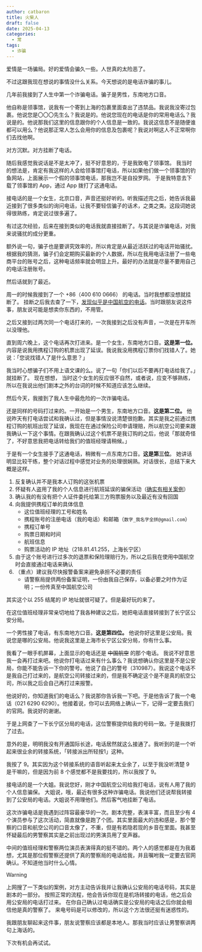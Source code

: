 ```yaml
---
author: catbaron
title: 火柴人
draft: false
date: 2025-04-13
categories:
  - 常
tags:
  - 诈骗
---
```


爱情是一场骗局。好的爱情会骗久一些。人世真的太险恶了。

不过这跟我现在想说的事情没什么关系。今天想说的是电话诈骗的事儿。

几年前我接到了人生中第一个诈骗电话。骗子是男性，东南地方口音。

他自称是领事馆，说我有一个寄到上海的包裹里面查出了违禁品。我说我没寄过包裹。他说您是〇〇〇先生么？我说是的。他说您现在的电话是你的常用电话么？我说是的。他说那我们这里的信息跟你的个人信息是一致的。我说这信息不是随便谁都可以用么？他说那正常人怎么会用你的信息及包裹呢？我说对啊这人不正常啊你们去找他啊。

对方沉默。对方挂断了电话。

随后我感觉我说话是不是太冲了，挺不好意思的，于是我致电了领事馆。
我当时的想法是，肯定有我这样的人会给领事馆打电话，所以如果他们做一个领事馆的钓鱼网站，上面展示一个假的领事馆电话，那我岂不是自投罗网。
于是我特意去下载了领事馆的 App，通过 App 拨打了这通电话。

接电话的是一个女生，北京口音，声音还挺好听的。听我描述完之后，她告诉我最近接到了很多类似的询问电话，让我不要轻信骗子的话术，之类之类。这段词她说得很熟练，肯定说过很多遍了。

有过这次经验，后来在接到类似的电话我就直接挂断了。与其说是诈骗电话，对我来说骚扰的成分更重。

额外说一句，骗子也是要讲究效率的，所以肯定是从最近活跃过的电话开始骚扰。根据我的猜测，骗子们会定期购买最新的个人数据，所以在我用电话注册了一些电商平台的账号之后，这种电话频率就会明显上升。最好的办法就是尽量不要用自己的电话注册账号。

然后话就到了最近。

周一的时候我接到了一个 +86（‭400 610 0666‬） 的电话。当时我想都没想就挂断了。
挂断之后我去查了一下，[发现似乎是中国航空的电话](https://creditcard.ecitic.com/h5/shenqing/240716/xize.html)。当时跟朋友说这件事，朋友说可能是想卖你东西的，不用管。

之后又接到过两次同一个电话打来的，一次我接到之后没有声音，一次是在开车所以没理他。

直到周六晚上，这个电话再次打进来。是一个女生，东南地方口音。**这是第一位。** 内容是说我用携程订购的机票出现了延误。我说我没用携程订票你们找错人了。她说：「您说找错人了是什么意思？」

我当时心想骗子们不用上语文课的么。说了一句「你们以后不要再打电话给我了。」就挂断了。
现在想想， 当时这个女生的反应很不自然，或者说，应变不够熟练，所以在我说出他们剧本之外的台词的时候不知道应该怎么继续。

然后今天，我接到了我人生中最危险的一次诈骗电话。

还是同样的号码打过来的。一开始是一个男生，东南地方口音。**这是第二位。** 他说昨天有打电话尝试和我确认过，但是事情没说清楚很抱歉。其实是我之前通过携程订购的航班出现了延误，我现在在通过保险公司申请理赔，所以航空公司要来跟我确认一下这个事情。在跟我确认过这个机票不是我订购的之后，他说「那就奇怪了，不好意思我把电话转给我们的值班经理请稍候。」

于是有一个女生接手了这通电话，稍微有一点东南方口音。**这是第三位**。 她讲话明显比较干练，整个对话过程中感觉对业务的处理很娴熟。对话很长，总结下来大概是这样。

1. 反复确认并不是我本人订购的这张机票
2. 怀疑有人盗用了我的个人信息进行航班延误的骗保活动（[确实有相关案例](https://www.kangdalawyers.com/library/145.html)）
3. 确认我的有没有把个人证件委托给第三方购票服务以及最近有没有回国
4. 向我提供携程订单的具体信息
	- 这位值班经理的工号和姓名
	- 携程账号的注册电话（我的电话）和邮箱（`数字_我名字全拼@gmail.com`）
	- 携程订单号
	- 购票日期和时间
	- 航班信息
	- 购票活动的 IP 地址（218.81.41.255，上海长宁区）
5. 由于这个账号进行过多次的退票和保险理赔行为，所以之后我在使用中国航空时会直接通过电话来确认
6. （重点）建议我尽快报警备案来避免承担不必要的责任
	- 请警察局提供两份备案证明，一份由我自己保存，以备必要之时作为证明；一份传真至中国航空公司

其实这个以 255 结尾的 IP 地址就很可疑了。但是最好玩的来了。

在这位值班经理非常亲切地给了我各种建议之后，她把电话直接转接到了长宁区公安分局。

一个男性接了电话，有东南地方口音。**这是第四位。** 
他说你好这里是公安局。我说您是哪的公安局。他说我这里是上海市长宁区公安分局，你有什么事。

我看了一眼手机屏幕，上面显示的电话还是 ~~中国航空~~ 的那个电话。
我说不好意思我一会再打过来吧。他说你打电话过来有什么事么？我说想确认你这里是不是公安局，你能不能告诉一下你的警号。他说了自己的警号（310987）。我说这个电话不是我自己打过来的，是航空公司转接过来的，但是我不确定这个是不是真的航空公司，所以我之后会自己再打过来报警。

他说好的，你知道我们的电话么？我说那你告诉我一下吧。于是他告诉了我一个电话（021 6290 6290）。他接着说，你可以去网络上确认一下，记得一定要去我们的官网。我说好的谢谢。

于是上网查了一下长宁区分局的电话，这位警察提供给我的号码一致。于是我拨打了过去。

意外的是，明明我没有开通国际长途，电话居然就这么接通了。我听到的是一个听起来很业余的转接系统，「转接派出所轻按1」这种。

我按了 9。其实因为这个转接系统的语音听起来太业余了，以至于我没听清楚 9 是干嘛的，但是因为前 8 个感觉都不是我要找的，所以我按了 9。

接电话的是一个大姐。我说您好，刚才中国航空公司给我打电话，说有人用了我的个人信息骗保。
大姐说，哦，最近有很多这种诈骗电话。我说他们还说帮我转接到了公安局的电话。大姐说不用理他们。然后客气地挂断了电话。

这次诈骗电话是我遇到过阵容最豪华的一次。剧本完整，表演丰富，而且至少有 4 个演员参与了这次活动，简直就像是跑了个团。其实里面最大的违和感是，那个警察的口音和航空公司的口音太像了，不重，但是有若隐若现的乡音在里面。我甚至怀疑最后的男警察其实是之前出现过的男演员用了变声器。

中间的值班经理和警察两位演员表演得真的挺不错的。两个人的感觉都是在为我着想，尤其是那位假警察还提供了真的警察局的电话给我，并且嘱咐我一定要去官网确认。不知道他当时什么心情。

 > [!WARNING]
> 上网搜了一下类似的案例，对方主动告诉我并让我确认公安局的电话号码，其实是剧本的一部分。
> 按照正常的流程，他会告诉你现在是机场转接的电话，他之后会用公安局的电话打过来。
> 在你自己确认过电话确实是公安局的电话之后你就会相信他是真的警察了。
> 来电号码是可以修改的，所以这个方法很还挺有迷惑性的。

我跟朋友聊起来这件事，朋友说警察应该都是本地人。那我当时应该让男警察讲两句上海话的。

下次有机会再试试。
